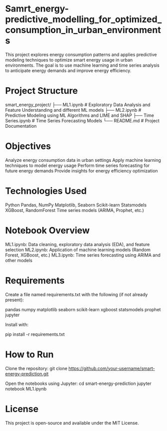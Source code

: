 # Samrt_energy-predictive_modelling_for_optimized_consumption_in_urban_environments
This project explores energy consumption patterns and applies predictive modeling techniques to optimize smart energy usage in urban environments. The goal is to use machine learning and time series analysis to anticipate energy demands and improve energy efficiency.

# Project Structure
smart_energy_project/ 
├── ML1.ipynb # Exploratory Data Analysis and Feature Understanding and different  ML models
├── ML2.ipynb # Predictive Modeling using ML Algorithms and LIME and SHAP
├── Time Series.ipynb # Time Series Forecasting Models 
└── README.md # Project Documentation

# Objectives

Analyze energy consumption data in urban settings
Apply machine learning techniques to model energy usage
Perform time series forecasting for future energy demands
Provide insights for energy efficiency optimization
# Technologies Used
Python
Pandas, NumPy
Matplotlib, Seaborn
Scikit-learn
Statsmodels
XGBoost, RandomForest
Time series models (ARIMA, Prophet, etc.)
# Notebook Overview

ML1.ipynb: Data cleaning, exploratory data analysis (EDA), and feature selection
ML2.ipynb: Application of machine learning models (Random Forest, XGBoost, etc.)
ML3.ipynb: Time series forecasting using ARIMA and other models
# Requirements

Create a file named requirements.txt with the following (if not already present):

pandas numpy matplotlib seaborn scikit-learn xgboost statsmodels prophet jupyter

Install with:

pip install -r requirements.txt

# How to Run

Clone the repository:
git clone https://github.com/your-username/smart-energy-prediction.git

Open the notebooks using Jupyter:
cd smart-energy-prediction jupyter notebook ML1.ipynb

# License
This project is open-source and available under the MIT License.
